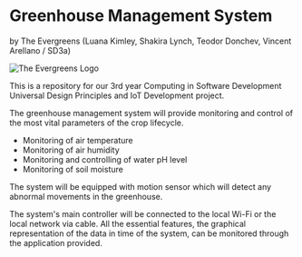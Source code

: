 # Greenhouse Management System
by The Evergreens (Luana Kimley, Shakira Lynch, Teodor Donchev, Vincent Arellano / SD3a)

![The Evergreens Logo](https://i.ibb.co/qxzbBns/Screenshot-2022-09-27-at-10-28-47-removebg-preview.png)

This is a repository for our 3rd year Computing in Software Development Universal Design Principles and IoT Development project.

The greenhouse management system will provide monitoring and control of the most vital parameters of the crop lifecycle. 
- Monitoring of air temperature
- Monitoring of air humidity
- Monitoring and controlling of water pH level
- Monitoring of soil moisture

The system will be equipped with motion sensor which will detect any abnormal movements in the greenhouse. 

The system's main controller will be connected to the local Wi-Fi or the local network via cable. All the essential features, the graphical representation of the data in time of the system, can be monitored through the application provided.

